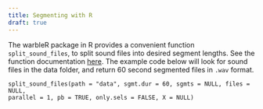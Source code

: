 ```yaml
---
title: Segmenting with R
draft: true
---
```


The warbleR package in R provides a convenient function `split_sound_files`, to
split sound files into desired segment lengths. See the function documentation
[here](https://rdrr.io/cran/warbleR/man/split_sound_files.html). The example
code below will look for sound files in the data folder, and return 60 second
segmented files in `.wav` format. 

```
split_sound_files(path = "data", sgmt.dur = 60, sgmts = NULL, files = NULL,
parallel = 1, pb = TRUE, only.sels = FALSE, X = NULL)
```